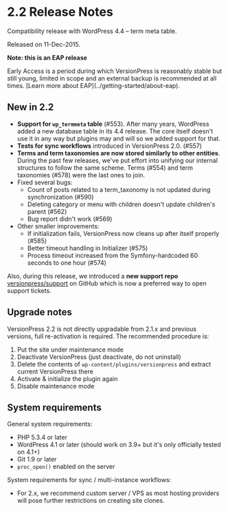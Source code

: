 # 2.2 Release Notes

Compatibility release with WordPress 4.4 – term meta table.

Released on 11-Dec-2015.


<div class="note">
  <strong>Note: this is an EAP release</strong>
  <p>Early Access is a period during which VersionPress is reasonably stable but still young, limited in scope and an external backup is recommended at all times. [Learn more about EAP](../getting-started/about-eap).</p>
</div>


## New in 2.2

 - **Support for `wp_termmeta` table** (#553). After many years, WordPress added a new database table in its 4.4 release. The core itself doesn't use it in any way but plugins may and will so we added support for that.
 - **Tests for sync workflows** introduced in VersionPress 2.0. (#557)
 - **Terms and term taxonomies are now stored similarly to other entities**. During the past few releases, we've put effort into unifying our internal structures to follow the same scheme. Terms (#554) and term taxonomies (#578) were the last ones to join.
 - Fixed several bugs:
     - Count of posts related to a term_taxonomy is not updated during synchronization (#590)
     - Deleting category or menu with children doesn't update children's parent (#562)
     - Bug report didn't work (#569)
 - Other smaller improvements: 
     - If initialization fails, VersionPress now cleans up after itself properly (#585)
     - Better timeout handling in Initializer (#575)
     - Process timeout increased from the Symfony-hardcoded 60 seconds to one hour (#574)

Also, during this release, we introduced a **new support repo** [versionpress/support](https://github.com/versionpress/support) on GitHub which is now a preferred way to open support tickets.

## Upgrade notes

VersionPress 2.2 is not directly upgradable from 2.1.x and previous versions, full re-activation is required. The recommended procedure is:

 1. Put the site under maintenance mode
 2. Deactivate VersionPress (just deactivate, do not uninstall)
 3. Delete the contents of `wp-content/plugins/versionpress` and extract current VersionPress there
 4. Activate & initialize the plugin again
 5. Disable maintenance mode


## System requirements

General system requirements:

 - PHP 5.3.4 or later
 - WordPress 4.1 or later (should work on 3.9+ but it's only officially tested on 4.1+)
 - Git 1.9 or later
 - `proc_open()` enabled on the server

System requirements for sync / multi-instance workflows:

 - For 2.x, we recommend custom server / VPS as most hosting providers will pose further restrictions on creating site clones.
